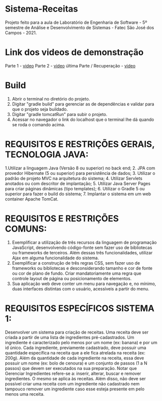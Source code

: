 # Sistema-Receitas
Projeto feito para a aula de Laboratório de Engenharia de Software - 5º semestre de Análise e Desenvolvimento de Sistemas - Fatec São José dos Campos - 2021.

# Link dos videos de demonstração
Parte 1 - [video](https://youtu.be/Vk0sn9viELE)
Parte 2 - [video](https://youtu.be/wD9lGRbuAK4)
última Parte / Recuperação - [video](https://youtu.be/rkdGGwd9zsw)

# Build
1. Abrir o terminal no diretório do projeto.
2. Digitar "gradle build" para gerenciar as de dependências e validar para que o projeto seja buildado.
3. Digitar "gradle tomcatRun" para subir o projeto.
4. Acessar no navegador o link do localhost que o terminal lhe dá quando se roda o comando acima.

# REQUISITOS E RESTRIÇÕES GERAIS, TECNOLOGIA JAVA:
1.Utilizar a linguagem Java (Versão 8 ou superior) no back end;
2. JPA com provedor Hibernate (5 ou superior) para persistência de dados;
3. Utilizar o padrão de projeto MVC na arquitetura do sistema;
4. Utilizar Servlets anotados ou com descritor de implantação;
5. Utilizar Java Server Pages para criar páginas dinâmicas (tipo templates);
6. Utilizar o Gradle 5 ou superior para fazer o build do sistema;
7. Implantar o sistema em um web container Apache TomCat. 

# REQUISITOS E RESTRIÇÕES COMUNS: 
1. Exemplificar a utilização de três recursos da linguagem de programação JavaScript,
desenvolvendo código-fonte sem fazer uso de bibliotecas ou frameworks de terceiros.
Além dessas três funcionalidades, utilizar Ajax em alguma funcionalidade do sistema.
2. Exemplificar a construção de três regras CSS, sem fazer uso de frameworks ou
bibliotecas e desconsiderando tamanho e cor de fonte ou cor de plano de fundo. Criar
mandatoriamente uma regra que controle layout de página ou posicionamento de
elementos.
3. Sua aplicação web deve conter um menu para navegação e, no mínimo, duas
interfaces distintas com o usuário, acessíveis a partir do menu. 

# REQUISITOS ESPECÍFICOS SISTEMA 1:
Desenvolver um sistema para criação de receitas.
Uma receita deve ser criada a partir de uma lista de ingredientes pré-cadastrados.
Um ingrediente é caracterizado pelo menos por um nome (ex: banana) e por um id único.
Cada ingrediente, previamente cadastrado, deve possuir uma quantidade específica na receita
que a ele fica atrelada na receita (ex: 200g).
Além da quantidade de cada ingrediente na receita, essa deve possuir um nome (ex: bolo de
cenoura) e um conjunto de passos (1 a N passos) que devem ser executados na sua
preparação.
Notar que Gerenciar Ingredientes refere-se a: inserir, alterar, buscar e remover ingredientes. O
mesmo se aplica às receitas. Além disso, não deve ser possível criar uma receita com um
ingrediente não cadastrado nem tampouco remover um ingrediente caso esse esteja presente
em pelo menos uma receita.


